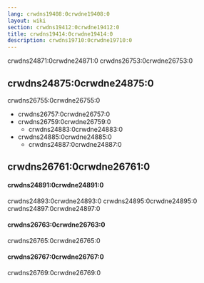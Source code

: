 ```yaml
---
lang: crwdns19408:0crwdne19408:0
layout: wiki
section: crwdns19412:0crwdne19412:0
title: crwdns19414:0crwdne19414:0
description: crwdns19710:0crwdne19710:0
---
```


crwdns24871:0crwdne24871:0 crwdns26753:0crwdne26753:0

## crwdns24875:0crwdne24875:0

crwdns26755:0crwdne26755:0
- crwdns26757:0crwdne26757:0
- crwdns26759:0crwdne26759:0
   - crwdns24883:0crwdne24883:0
- crwdns24885:0crwdne24885:0
   - crwdns24887:0crwdne24887:0

## crwdns26761:0crwdne26761:0

#### crwdns24891:0crwdne24891:0
crwdns24893:0crwdne24893:0 crwdns24895:0crwdne24895:0 crwdns24897:0crwdne24897:0

#### crwdns26763:0crwdne26763:0
crwdns26765:0crwdne26765:0

#### crwdns26767:0crwdne26767:0
crwdns26769:0crwdne26769:0
